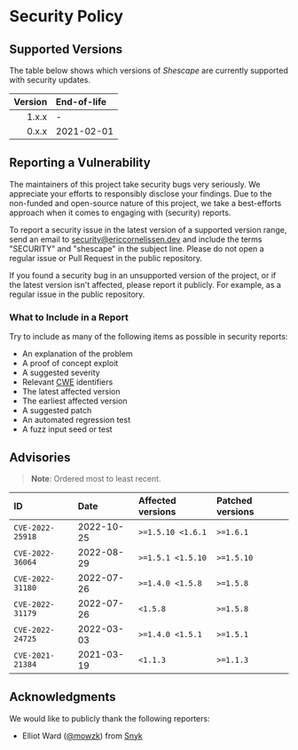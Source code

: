 # Security Policy

## Supported Versions

The table below shows which versions of _Shescape_ are currently supported with
security updates.

| Version | End-of-life |
| ------: | :---------- |
|   1.x.x | -           |
|   0.x.x | 2021-02-01  |

## Reporting a Vulnerability

The maintainers of this project take security bugs very seriously. We appreciate
your efforts to responsibly disclose your findings. Due to the non-funded and
open-source nature of this project, we take a best-efforts approach when it
comes to engaging with (security) reports.

To report a security issue in the latest version of a supported version range,
send an email to [security@ericcornelissen.dev] and include the terms "SECURITY"
and "shescape" in the subject line. Please do not open a regular issue or Pull
Request in the public repository.

If you found a security bug in an unsupported version of the project, or if the
latest version isn't affected, please report it publicly. For example, as a
regular issue in the public repository.

### What to Include in a Report

Try to include as many of the following items as possible in security reports:

- An explanation of the problem
- A proof of concept exploit
- A suggested severity
- Relevant [CWE] identifiers
- The latest affected version
- The earliest affected version
- A suggested patch
- An automated regression test
- A fuzz input seed or test

## Advisories

> **Note**: Ordered most to least recent.

| ID               | Date       | Affected versions | Patched versions |
| :--------------- | :--------- | :---------------- | :--------------- |
| `CVE-2022-25918` | 2022-10-25 | `>=1.5.10 <1.6.1` | `>=1.6.1`        |
| `CVE-2022-36064` | 2022-08-29 | `>=1.5.1 <1.5.10` | `>=1.5.10`       |
| `CVE-2022-31180` | 2022-07-26 | `>=1.4.0 <1.5.8`  | `>=1.5.8`        |
| `CVE-2022-31179` | 2022-07-26 | `<1.5.8`          | `>=1.5.8`        |
| `CVE-2022-24725` | 2022-03-03 | `>=1.4.0 <1.5.1`  | `>=1.5.1`        |
| `CVE-2021-21384` | 2021-03-19 | `<1.1.3`          | `>=1.1.3`        |

## Acknowledgments

We would like to publicly thank the following reporters:

- Elliot Ward ([@mowzk]) from [Snyk]

[cwe]: https://cwe.mitre.org/
[@mowzk]: https://github.com/mowzk
[security@ericcornelissen.dev]: mailto:security@ericcornelissen.dev?subject=SECURITY%20%28shescape%29
[snyk]: https://snyk.io/
